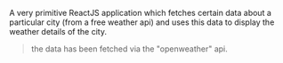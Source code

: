 A very primitive ReactJS application which fetches certain data about a particular city (from a free weather api) and uses this data to display the weather details of the city.

> the data has been fetched via the "openweather" api.
